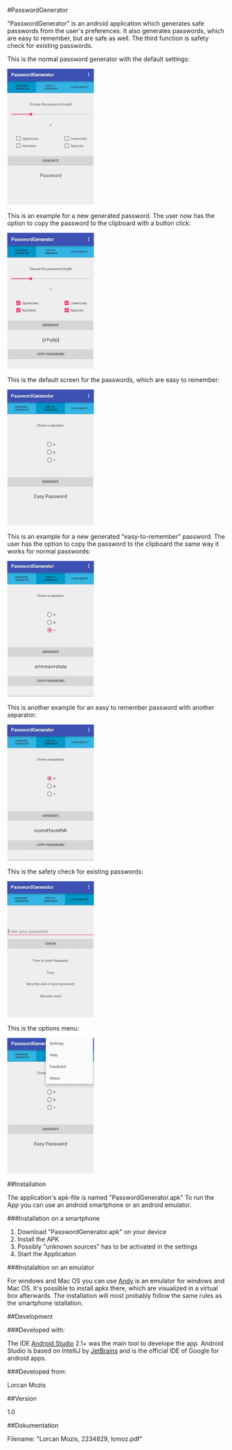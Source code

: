 #PasswordGenerator

"PasswordGenerator" is an android application which generates safe passwords from the user's preferences.
It also generates passwords, which are easy to remember, but are safe as well.
The third function is safety check for existing passwords.

This is the normal password generator with the default settings:

![](1.jpg "Normal password generator")


This is an example for a new generated password. The user now has the option to copy the password to the clipboard with a button click:

![](5.jpg "Normal password example")


This is the default screen for the passwords, which are easy to remember:

![](2.jpg "Easy password generator")


This is an example for a new generated "easy-to-remember" password. The user has the option to copy the password to the clipboard the same way it works for normal passwords:

![](6.jpg "Easy password example1")


This is another example for an easy to remember password with another separator:

![](7.jpg "Easy password example2")


This is the safety check for existing passwords:

![](3.jpg "Safety Check")


This is the options menu:

![](4.jpg "Options Menu")


##Installation

The application's apk-file is named "PasswordGenerator.apk"
To run the App you can use an android smartphone or an android emulator.

###Installation on a smartphone

1. Download "PasswordGenerator.apk" on your device
2. Install the APK
3. Possibly "unknown sources" has to be activated in the settings
4. Start the Application

###Instalaltion on an emulator

For windows and Mac OS you can use 
[Andy](http://www.andyroid.net) is an emulator for windows and Mac OS. It's possible to install apks there, which are visualized in a virtual box afterwards.
The installation will most probably follow the same rules as the smartphone istallation.

##Development

###Developed with:

The IDE [Android Studio](https://developer.android.com/studio/index.html) 2.1+ was the main tool to develope the app. 
Android Studio is based on IntelliJ by [JetBrains](https://www.jetbrains.com) and is the official IDE of Google for android apps.

###Developed from:

Lorcan Mozis

##Version

1.0

##Dokumentation

Filename: "Lorcan Mozis, 2234829, lomoz.pdf"



